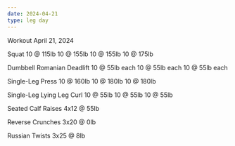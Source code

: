 ```yaml
---
date: 2024-04-21
type: leg day
---
```

Workout April 21, 2024

Squat
10 @ 115lb
10 @ 155lb
10 @ 155lb
10 @ 175lb

Dumbbell Romanian Deadlift
10 @ 55lb each
10 @ 55lb each
10 @ 55lb each

Single-Leg Press
10 @ 160lb
10 @ 180lb
10 @ 180lb

Single-Leg Lying Leg Curl
10 @ 55lb
10 @ 55lb
10 @ 55lb

Seated Calf Raises
4x12 @ 55lb

Reverse Crunches
3x20 @ 0lb

Russian Twists
3x25 @ 8lb